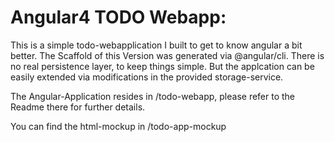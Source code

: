 # Angular4 TODO Webapp:

This is a simple todo-webapplication I built to get to know angular a bit better. The Scaffold of this Version was generated via @angular/cli.
There is no real persistence layer, to keep things simple. But the applcation can be easily extended via modifications in the provided storage-service.

The Angular-Application resides in /todo-webapp, please refer to the Readme there for further details.

You can find the html-mockup in /todo-app-mockup


